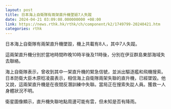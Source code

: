 ```yaml
---
layout: post
title: 日本海上自衛隊有兩架直升機墜毀7人失蹤
date: 2024-04-21 03:09:08.000000000 +08:00
link: https://news.rthk.hk/rthk/ch/component/k2/1749799-20240421.htm
categories: rthk
---
```


日本海上自衛隊有兩架直升機墜毀，機上共載有8人，其中7人失蹤。

這兩架直升機分別於當地時間昨晚10時半後及11時後，分別在伊豆群島東部海域失去聯絡。

海上自衛隊表示，曾收到其中一架直升機的緊急信號，並派出驅逐艦和飛機搜索。日本防衛大臣木原稔凌晨表示，相信海上自衛隊兩架失聯的直升機，已經墜毀。他又說，這兩架直升機是在夜間反潛訓練中失聯。當局正在搜索失踨人員。獲救一人身體狀況不明。

衛星圖像顯示，直升機失聯地點周邊可能有雲，但未知是否有降雨。
